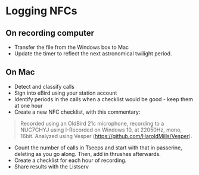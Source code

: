 # Logging NFCs

## On recording computer
- Transfer the file from the Windows box to Mac
- Update the timer to reflect the next astronomical twilight period.

## On Mac
- Detect and classify calls
- Sign into eBird using your station account
- Identify periods in the calls when a checklist would be good - keep them at one hour
- Create a new NFC checklist, with this commentary:

> Recorded using an OldBird 21c microphone, recording to a NUC7CHYJ using I-Recorded on Windows 10, at 22050Hz, mono, 16bit. Analyzed using Vesper (https://github.com/HaroldMills/Vesper).

- Count the number of calls in Tseeps and start with that in passerine, deleting as you go along. Then, add in thrushes afterwards.
- Create a checklist for each hour of recording.
- Share results with the Listserv
